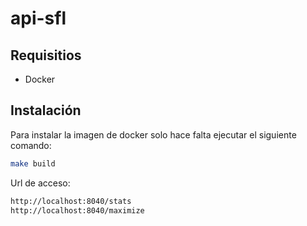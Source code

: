 # api-sfl

## Requisitios

* Docker

## Instalación

Para instalar la imagen de docker solo hace falta ejecutar el siguiente comando:

```bash
make build
```

Url de acceso:
```bash
http://localhost:8040/stats
http://localhost:8040/maximize
```


